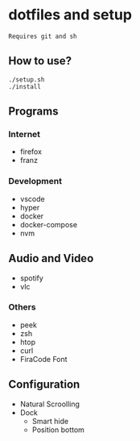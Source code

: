 # dotfiles and setup

`Requires git and sh`

## How to use?

```shellscript
./setup.sh
./install
```

## Programs

### Internet

- firefox
- franz

### Development

- vscode
- hyper
- docker
- docker-compose
- nvm

## Audio and Video

- spotify
- vlc

### Others

- peek
- zsh
- htop
- curl
- FiraCode Font

## Configuration

- Natural Scroolling
- Dock
  - Smart hide
  - Position bottom
